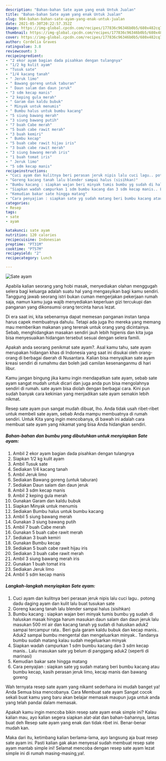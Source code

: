 ```yaml
---
description: "Bahan-bahan Sate ayam yang enak Untuk Jualan"
title: "Bahan-bahan Sate ayam yang enak Untuk Jualan"
slug: 904-bahan-bahan-sate-ayam-yang-enak-untuk-jualan
date: 2021-05-30T20:22:57.352Z
image: https://img-global.cpcdn.com/recipes/177836c96346b0b5/680x482cq70/sate-ayam-foto-resep-utama.jpg
thumbnail: https://img-global.cpcdn.com/recipes/177836c96346b0b5/680x482cq70/sate-ayam-foto-resep-utama.jpg
cover: https://img-global.cpcdn.com/recipes/177836c96346b0b5/680x482cq70/sate-ayam-foto-resep-utama.jpg
author: Cordelia Graves
ratingvalue: 3.8
reviewcount: 3
recipeingredient:
- "2 ekor ayam bagian dada pisahkan dengan tulangnya"
- "1/2 kg kulit ayam"
- "Tusuk sate"
- "1/4 kacang tanah"
- " Jeruk limo"
- " Bawang goreng untuk taburan"
- " Daun salam dan daun jeruk"
- "3 sdm kecap manis"
- "2 keping gula merah"
- " Garam dan kaldu bubuk"
- " Minyak untuk menumis"
- " Bumbu halus untuk bumbu kacang"
- "5 siung bawang merah"
- "3 siung bawang putih"
- "7 buah Cabe merah"
- "5 buah cabe rawit merah"
- "3 buah kemiri"
- " Bumbu kecap"
- "5 buah cabe rawit hijau iris"
- "3 buah cabe rawit merah"
- "3 siung bawang merah iris"
- "1 buah tomat iris"
- " Jeruk limo"
- "5 sdm kecap manis"
recipeinstructions:
- "Cuci ayam dan kulitnya beri perasan jeruk nipis lalu cuci lagu.. potong dadu daging ayam dan kulit lalu buat tusukan sate"
- "Goreng kacang tanah lalu blender sampai halus (sisihkan)"
- "Bumbu kacang : siapkan wajan beri minyak tumis bumbu yg sudah di haluskan masak hingga harum masukan daun salam dan daun jeruk lalu masukan 500 ml air dan kacang tanah yg sudah di haluskan aduk2 sampai tercampur rata.. Beri gula garam kaldu bubuk dan kecap manis.. Aduk2 sampai bumbu mengental dan mengeluarkan minyak.. Tandanya bumbu sudah matang kalau sudah megeluarkan minyak"
- "Siapkan wadah campurkan 1 sdm bumbu kacang dan 3 sdm kecap manis.. Lalu masukan sate yg belum di panggang aduk2 (seperti di marinasi)"
- "Kemudian bakar sate hingga matang"
- "Cara penyajian : siapkan sate yg sudah matang beri bumbu kacang atau bumbu kecap, kasih perasan jeruk limo, kecap manis dan bawang goreng"
categories:
- Resep
tags:
- sate
- ayam

katakunci: sate ayam 
nutrition: 120 calories
recipecuisine: Indonesian
preptime: "PT31M"
cooktime: "PT57M"
recipeyield: "2"
recipecategory: Lunch

---
```



![Sate ayam](https://img-global.cpcdn.com/recipes/177836c96346b0b5/680x482cq70/sate-ayam-foto-resep-utama.jpg)

Apabila kalian seorang yang hobi masak, menyediakan olahan menggugah selera bagi keluarga adalah suatu hal yang mengasyikan bagi kamu sendiri. Tanggung jawab seorang istri bukan cuman mengerjakan pekerjaan rumah saja, namun kamu juga wajib menyediakan keperluan gizi tercukupi dan panganan yang dikonsumsi orang tercinta harus lezat.

Di era  saat ini, kita sebenarnya dapat memesan panganan instan tanpa harus capek membuatnya dahulu. Tetapi ada juga lho mereka yang memang mau memberikan makanan yang terenak untuk orang yang dicintainya. Sebab, menghidangkan masakan sendiri jauh lebih higienis dan kita juga bisa menyesuaikan hidangan tersebut sesuai dengan selera famili. 



Apakah anda seorang penikmat sate ayam?. Asal kamu tahu, sate ayam merupakan hidangan khas di Indonesia yang saat ini disukai oleh orang-orang di berbagai daerah di Nusantara. Kalian bisa menyajikan sate ayam kreasi sendiri di rumahmu dan boleh jadi camilan kesenanganmu di hari libur.

Kamu jangan bingung jika kamu ingin mendapatkan sate ayam, sebab sate ayam sangat mudah untuk dicari dan juga anda pun bisa mengolahnya sendiri di rumah. sate ayam bisa diolah dengan berbagai cara. Kini pun sudah banyak cara kekinian yang menjadikan sate ayam semakin lebih nikmat.

Resep sate ayam pun sangat mudah dibuat, lho. Anda tidak usah ribet-ribet untuk membeli sate ayam, sebab Anda mampu membuatnya di rumah sendiri. Untuk Kita yang ingin mencobanya, di bawah ini adalah cara membuat sate ayam yang nikamat yang bisa Anda hidangkan sendiri.

<!--inarticleads1-->

##### Bahan-bahan dan bumbu yang dibutuhkan untuk menyiapkan Sate ayam:

1. Ambil 2 ekor ayam bagian dada pisahkan dengan tulangnya
1. Siapkan 1/2 kg kulit ayam
1. Ambil Tusuk sate
1. Sediakan 1/4 kacang tanah
1. Ambil  Jeruk limo
1. Sediakan  Bawang goreng (untuk taburan)
1. Sediakan  Daun salam dan daun jeruk
1. Ambil 3 sdm kecap manis
1. Ambil 2 keping gula merah
1. Gunakan  Garam dan kaldu bubuk
1. Siapkan  Minyak untuk menumis
1. Sediakan  Bumbu halus untuk bumbu kacang
1. Ambil 5 siung bawang merah
1. Gunakan 3 siung bawang putih
1. Ambil 7 buah Cabe merah
1. Gunakan 5 buah cabe rawit merah
1. Sediakan 3 buah kemiri
1. Gunakan  Bumbu kecap
1. Sediakan 5 buah cabe rawit hijau iris
1. Sediakan 3 buah cabe rawit merah
1. Ambil 3 siung bawang merah iris
1. Gunakan 1 buah tomat iris
1. Sediakan  Jeruk limo
1. Ambil 5 sdm kecap manis




<!--inarticleads2-->

##### Langkah-langkah menyiapkan Sate ayam:

1. Cuci ayam dan kulitnya beri perasan jeruk nipis lalu cuci lagu.. potong dadu daging ayam dan kulit lalu buat tusukan sate
1. Goreng kacang tanah lalu blender sampai halus (sisihkan)
1. Bumbu kacang : siapkan wajan beri minyak tumis bumbu yg sudah di haluskan masak hingga harum masukan daun salam dan daun jeruk lalu masukan 500 ml air dan kacang tanah yg sudah di haluskan aduk2 sampai tercampur rata.. Beri gula garam kaldu bubuk dan kecap manis.. Aduk2 sampai bumbu mengental dan mengeluarkan minyak.. Tandanya bumbu sudah matang kalau sudah megeluarkan minyak
1. Siapkan wadah campurkan 1 sdm bumbu kacang dan 3 sdm kecap manis.. Lalu masukan sate yg belum di panggang aduk2 (seperti di marinasi)
1. Kemudian bakar sate hingga matang
1. Cara penyajian : siapkan sate yg sudah matang beri bumbu kacang atau bumbu kecap, kasih perasan jeruk limo, kecap manis dan bawang goreng




Wah ternyata resep sate ayam yang nikamt sederhana ini mudah banget ya! Anda Semua bisa mencobanya. Cara Membuat sate ayam Sangat cocok sekali buat kamu yang baru akan belajar memasak maupun juga untuk anda yang telah pandai dalam memasak.

Apakah kamu ingin mencoba bikin resep sate ayam enak simple ini? Kalau kalian mau, ayo kalian segera siapkan alat-alat dan bahan-bahannya, lantas buat deh Resep sate ayam yang enak dan tidak ribet ini. Benar-benar mudah kan. 

Maka dari itu, ketimbang kalian berlama-lama, ayo langsung aja buat resep sate ayam ini. Pasti kalian gak akan menyesal sudah membuat resep sate ayam mantab simple ini! Selamat mencoba dengan resep sate ayam lezat simple ini di rumah masing-masing,ya!.

